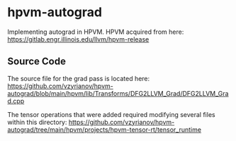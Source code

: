 # hpvm-autograd

Implementing autograd in HPVM. HPVM acquired from here: https://gitlab.engr.illinois.edu/llvm/hpvm-release

## Source Code

The source file for the grad pass is located here: https://github.com/vzyrianov/hpvm-autograd/blob/main/hpvm/lib/Transforms/DFG2LLVM_Grad/DFG2LLVM_Grad.cpp

The tensor operations that were added required modifying several files within this directory: https://github.com/vzyrianov/hpvm-autograd/tree/main/hpvm/projects/hpvm-tensor-rt/tensor_runtime
